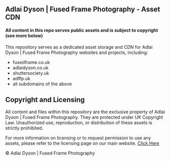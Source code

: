 ## Adlai Dyson | Fused Frame Photography - Asset CDN
#### All content in this repo serves public assets and is subject to copyright (see more below)

This repository serves as a dedicated asset storage and CDN for Adlai Dyson | Fused Frame Photography websites and projects, including:
* fusedframe.co.uk
* adlaidyson.co.uk
* shuttersociety.uk
* adffp.uk
* all subdomains of the above

## Copyright and Licensing
All content and files within this repository are the exclusive property of Adlai Dyson | Fused Frame Photography. They are protected under UK Copyright Law. Unauthorized use, reproduction, or distribution of these assets is strictly prohibited.

For more information on licensing or to request permission to use any assets, please refer to the licensing page on our main website. [Click Here](https://adffp.uk/copyright)

© Adlai Dyson | Fused Frame Photography